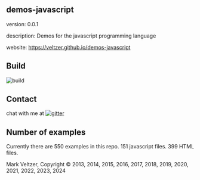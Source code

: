 ## demos-javascript

version: 0.0.1

description: Demos for the javascript programming language

website: https://veltzer.github.io/demos-javascript

## Build

![build](https://github.com/veltzer/demos-javascript/workflows/build/badge.svg)


## Contact

chat with me at [![gitter](https://badges.gitter.im/Join%20Chat.svg)](https://gitter.im/veltzer/mark.veltzer)

## Number of examples

Currently there are 550 examples in this repo.
151 javascript files.
399 HTML files.

Mark Veltzer, Copyright © 2013, 2014, 2015, 2016, 2017, 2018, 2019, 2020, 2021, 2022, 2023, 2024
